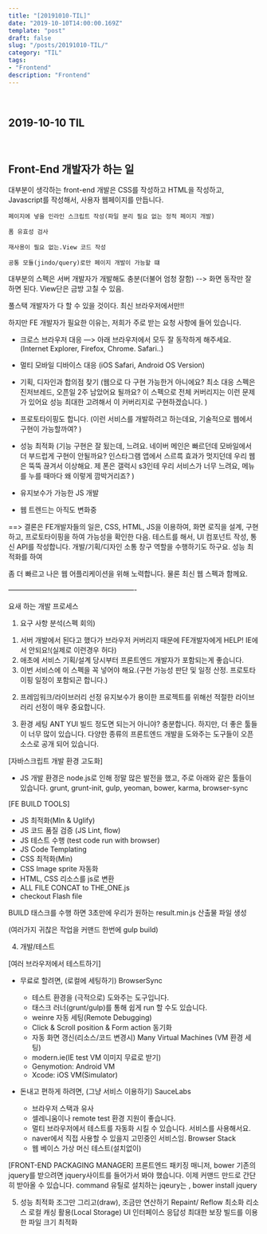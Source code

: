 ```yaml
---
title: "[20191010-TIL]"
date: "2019-10-10T14:00:00.169Z"
template: "post"
draft: false
slug: "/posts/20191010-TIL/"
category: "TIL"
tags:
- "Frontend"
description: "Frontend"
---
```


<br>

## 2019-10-10 TIL

<br>

## Front-End 개발자가 하는 일

대부분이 생각하는 front-end 개발은 CSS를 작성하고 HTML을 작성하고, Javascript를 작성해서, 사용자 웹페이지를 만듭니다.

```
페이지에 넣을 인라인 스크립트 작성(파일 분리 필요 없는 정적 페이지 개발)

폼 유효성 검사

재사용이 필요 없는.View 코드 작성

공통 모듈(jindo/query)로만 페이지 개발이 가능할 떄

```

대부분의 스펙은 서버 개발자가 개발해도 충분(더불어 엄청 잘함) --> 화면 동작만 잘 하면 된다. View단은 금방 고칠 수 있음.

풀스택 개발자가 다 할 수 있을 것이다. 최신 브라우저에서만!!

하지만 FE 개발자가 필요한 이유는, 저희가 주로 받는 요청 사항에 들어 있습니다.

- 크로스 브라우저 대응 —> 아래 브라우저에서 모두 잘 동작하게 해주세요.
(Internet Explorer, Firefox, Chrome. Safari..)

- 멀티 모바일 디바이스 대응
(iOS Safari, Android OS Version)

- 기획, 디자인과 합의점 찾기
(웹으로 다 구현 가능한거 아니에요? 최소 대응 스펙은 진저브레드, 오픈일 2주 남았어요 될까요?
이 스펙으로 전체 커버리지는 이런 문제가 있어요 성능 최대한 고려해서 이 커버리지로 구현하겠습니다. )

- 프로토타이핑도 합니다.
(이런 서비스를 개발하려고 하는데요, 기술적으로 웹에서 구현이 가능할까여? )

- 성능 최적화
(기능 구현은 잘 됬는데, 느려요. 네이버 메인은 빠르던데 모바일에서 더 부드럽게 구현이 안될까요? 인스타그램 앱에서 스르륵 효과가 멋지던데 우리 웹은 뚝뚝 끊겨서 이상해요. 제 폰은 갤럭시 s3인테 우리 서비스가 너무 느려요, 메뉴를 누를 때마다 왜 이렇게 깜박거리죠? )

- 유지보수가 가능한 JS 개발
- 웹 트렌드는 아직도 변화중

==> 결론은 FE개발자들의 일은,
CSS, HTML, JS을 이용하여,
화면 로직을 설계, 구현하고,
프로토타이핑을 하여 가능성을 확인한 다음.
테스트를 해서,
UI 컴포넌트 작성, 통신 API를 작성합니다.
개발/기획/디자인 소통 창구 역할을 수행하기도 하구요.
성능 최적화를 하여

좀 더 빠르고 나은 웹 어플리케이션을 위해 노력합니다.
물론 최신 웹 스펙과 함께요.

——————————————————-

요새 하는 개발 프로세스

1. 요구 사항 분석(스펙 회의)
1) 서버 개발에서 된다고 했다가 브라우저 커버리지 때문에 FE개발자에게 HELP! IE에서 안되요!(실제로 이런경우 허다)
2) 애초에 서비스 기획/설계 당시부터 프론트엔드 개발자가 포함되는게 좋습니다.
3) 이번 서비스에 이 스펙을 꼭 넣어야 해요.(구현 가능성 판단 및 일정 산정. 프로토타이핑 일정이 포함되곤 합니다.)

2. 프레임워크/라이브러리 선정
유지보수가 용이한 프로젝트를 위해선 적절한 라이브러리 선정이 매우 중요합니다.

3. 환경 세팅
ANT YUI 빌드 정도면 되는거 아니야?
충분합니다. 하지만, 더 좋은 툴들이 너무 많이 있습니다.
다양한 종류의 프론트엔드 개발을 도와주는 도구들이 오픈소스로 공개 되어 있습니다.

[자바스크립트 개발 환경 고도화]
- JS 개발 환경은 node.js로 인해 정말 많은 발전을 했고, 주로 아래와 같은 툴들이 있습니다.
grunt, grunt-init, gulp, yeoman, bower, karma, browser-sync

[FE BUILD TOOLS]
- JS 최적화(MIn & Uglify)
- JS 코드 품질 검증 (JS Lint, flow)
- JS 테스트 수행 (test code run with browser)
- JS Code Templating
- CSS 최적화(Min)
- CSS Image sprite 자동화
- HTML, CSS 리소스를 js로 변환
- ALL FILE CONCAT to THE_ONE.js
- checkout Flash file

BUILD 태스크를 수행 하면 3초만에 우리가 원하는 result.min.js 산출물 파일 생성

(여러가지 귀찮은 작업을 커맨드 한번에 gulp build)

4. 개발/테스트

[여러 브라우저에서 테스트하기]
- 무료로 할려면, (로컬에 세팅하기)
BrowserSync
	- 테스트 환경을 (극적으로) 도와주는 도구입니다.
	- 태스크 러너(grunt/gulp)를 통해 쉽게 run 할 수도 있습니다.
	- weinre 자동 세팅(Remote Debugging)
	- Click & Scroll position & Form action 동기화
	- 자동 화면 갱신(리소스/코드 변경시)
Many Virtual Machines (VM 환경 세팅)
	- modern.ie(IE test VM 이미지 무료로 받기)
	- Genymotion: Android VM
	- Xcode: iOS VM(Simulator)

- 돈내고 편하게 하려면, (그냥 서비스 이용하기)
SauceLabs
	- 브라우저 스택과 유사
	- 셀레니움이나 remote test 환경 지원이 좋습니다.
	- 멀티 브라우저에서 테스트를 자동화 시킬 수 있습니다. 서비스를 사용해서요.
	- naver에서 직접 사용할 수 있을지 고민중인 서비스임.
Browser Stack
	- 웹 베이스 가상 머신 테스트(설치없이)


[FRONT-END PACKAGING MANAGER]
프론트엔드 패키징 매니저, bower
기존의 jquery를 받으려면 jquery사이트를 들어가서 봐야 했습니다.
이제 커맨드 만드로 간단히 받아올 수 있습니다.
command 유틸로 설치하는 jqeury는 , bower install jquery

5. 성능 최적화
조그만 그리고(draw), 조금만 연산하기
Repaint/ Reflow 최소화
리소스 로컬 캐싱 활용(Local Storage)
UI 인터페이스 응답성 최대한 보장
빌드를 이용한 파일 크기 최적화
